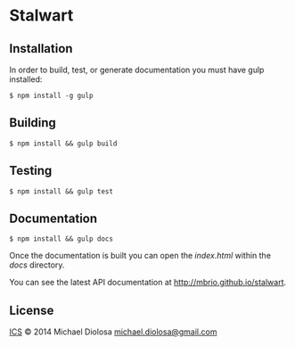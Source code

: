 # Stalwart


## Installation

In order to build, test, or generate documentation you must have gulp installed:

```Shell
$ npm install -g gulp
```

## Building

```Shell
$ npm install && gulp build
```

## Testing

```Shell
$ npm install && gulp test
```

## Documentation

```Shell
$ npm install && gulp docs
```

Once the documentation is built you can open the *index.html* within the *docs*
directory.

You can see the latest API documentation at http://mbrio.github.io/stalwart.

## License

[ICS](http://opensource.org/licenses/ISC) &copy; 2014 Michael Diolosa
<michael.diolosa@gmail.com>
